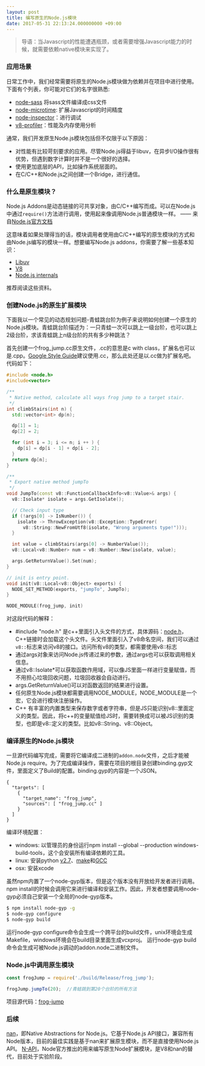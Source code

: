 ```yaml
---
layout: post
title: 编写原生的Node.js模块
date: 2017-05-31 22:13:24.000000000 +09:00
---
```


> 导语：当Javascript的性能遭遇瓶颈，或者需要增强Javascript能力的时候，就需要依赖native模块来实现了。

### 应用场景
日常工作中，我们经常需要将原生的Node.js模块做为依赖并在项目中进行使用。下面有个列表，你可能对它们的名字很熟悉:
* [node-sass](https://github.com/sass/node-sass) 将sass文件编译成css文件
* [node-microtime](https://github.com/wadey/node-microtime): 扩展Javascript的时间精度
* [node-inspector](https://github.com/node-inspector)：进行调试
* [v8-profiler](https://github.com/node-inspector/v8-profiler)：性能及内存使用分析

通常，我们开发原生Node.js模块包括但不仅限于以下原因：
* 对性能有比较苛刻要求的应用。尽管Node.js得益于libuv，在异步I/O操作很有优势，但遇到数字计算时并不是一个很好的选择。
* 使用更加底层的API，比如操作系统层面的。
* 在C/C++和Node.js之间创建一个Bridge，进行通信。

### 什么是原生模块？
Node.js Addons是动态链接的可共享对象，由C/C++编写而成。可以在Node.js中通过`require()`方法进行调用，使用起来像调用Node.js普通模块一样。 —— 来自[Node.js官方文档](https://nodejs.org/dist/latest-v6.x/docs/api/addons.html#addons_c_c_addons)

这意味着如果处理得当的话，模块调用者使用由C/C++编写的原生模块的方式和由Node.js编写的模块一样。想要编写Node.js addons，你需要了解一些基本知识：
* [Libuv](http://docs.libuv.org/en/v1.x/)
* [V8](https://github.com/v8/v8/wiki)
* [Node.js internals](https://nodejs.org/api/)

推荐阅读这些资料。

### 创建Node.js的原生扩展模块
下面我以一个常见的动态规划问题-青蛙跳台阶为例子来说明如何创建一个原生的Node.js模块。青蛙跳台阶描述为：一只青蛙一次可以跳上一级台阶，也可以跳上2级台阶，求该青蛙跳上n级台阶的共有多少种跳法？

首先创建一个frog_jump.cc原生文件，.cc的意思是c with class，扩展名也可以是.cpp。[Google Style Guide](https://google.github.io/styleguide/cppguide.html)建议使用.cc，那么此处还是以.cc做为扩展名吧。代码如下：
``` cpp
#include <node.h>
#include<vector>

/**
 * Native method, calculate all ways frog jump to a target stair.
 */
int climbStairs(int n) {
  std::vector<int> dp(n);

  dp[1] = 1;
  dp[2] = 2;

  for (int i = 3; i <= n; i ++ ) {
    dp[i] = dp[i - 1] + dp[i - 2];
  }
  return dp[n];
}

/**
 * Export native method jumpTo
 */
void JumpTo(const v8::FunctionCallbackInfo<v8::Value>& args) {
  v8::Isolate* isolate = args.GetIsolate();

  // Check input type
  if (!args[0] -> IsNumber()) {
    isolate -> ThrowException(v8::Exception::TypeError(
      v8::String::NewFromUtf8(isolate, "Wrong arguments type!")));
  }

  int value = climbStairs(args[0] -> NumberValue());
  v8::Local<v8::Number> num = v8::Number::New(isolate, value);

  args.GetReturnValue().Set(num);
}

// init is entry point.
void init(v8::Local<v8::Object> exports) {
  NODE_SET_METHOD(exports, "jumpTo", JumpTo);
}

NODE_MODULE(frog_jump, init)
```

对这段代码的解释：
* \#include "node.h" 是c++里面引入头文件的方式，具体源码：[node.h](https://github.com/nodejs/node/blob/master/src/node.h)，C++链接时会加载这个头文件。头文件里面引入了v8命名空间，我们可以通过`v8::`标志来访问v8的接口。访问所有v8的类型，都需要使用v8::标志
* 通过args对象来访问Node.js传递过来的参数，通过args也可以获取调用相关信息。
* 通过v8::Isolate*可以获取函数作用域，可以像JS里面一样进行变量赋值，而不用担心垃圾回收问题，垃圾回收器会自动进行。
* args.GetReturnValue()可以对函数返回的结果进行设置。
* 任何原生Node.js模块都需要调用NODE_MODULE，NODE_MODULE是一个宏，它会进行模块注册操作。
* C++ 有丰富的内置类型来保存数字或者字符串，但是JS只能识别v8::里面定义的类型。因此，将c++的变量赋值给JS时，需要转换成可以被JS识别的类型，也即是v8::定义的类型。比如v8::String、v8::Object。

### 编译原生的Node.js模块
一旦源代码编写完成，需要将它编译成二进制的`addon.node`文件，之后才能被Node.js require。为了完成编译操作，需要在项目的根目录创建binding.gyp文件，里面定义了Build的配置。binding.gyp的内容是一个JSON。

``` shell
{
  "targets": [
    {
      "target_name": "frog_jump",
      "sources": [ "frog_jump.cc" ]
    }
  ]
}
```

编译环境配置：
* windows: 以管理员的身份运行npm install --global --production windows-build-tools，这个会安装所有编译依赖的工具。
* linux: 安装python [v2.7](https://www.python.org/download/releases/2.7/)、[make](https://www.gnu.org/software/make/)和[GCC](https://gcc.gnu.org/)
* osx: 安装xcode


虽然npm内置了一个node-gyp版本，但是这个版本没有开放给开发者进行调用。npm install的时候会调用它来进行编译和安装工作。因此，开发者想要调用node-gyp必须自己安装一个全局的node-gyp版本。

```sh
$ npm install node-gyp -g
$ node-gyp configure
$ node-gyp build
```
运行node-gyp configure命令会生成一个跨平台的build文件，unix环境会生成Makefile，windows环境会在build目录里面生成vcxproj。
运行node-gyp build命令会生成可被Node.js调动的addon.node二进制文件。

### Node.js中调用原生模块
``` javascript
const frogJump = require('./build/Release/frog_jump');

frogJump.jumpTo(20);  //青蛙跳到第20个台阶的所有方法
```
项目源代码：[frog-jump](https://github.com/cpselvis/frog-jump)

### 后续
[nan](https://github.com/nodejs/nan)，即Native Abstractions for Node.js。它基于Node.js API接口，兼容所有Node版本，目前的最佳实践是基于nan来扩展原生模块，而不是直接使用Node.js API。
[N-API](https://nodejs.org/api/n-api.html)，Node官方推出的用来编写原生Node扩展模块，是V8和nan的替代，目前处于实验阶段。
